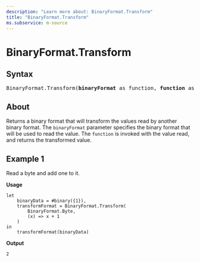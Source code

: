 ```yaml
---
description: "Learn more about: BinaryFormat.Transform"
title: "BinaryFormat.Transform"
ms.subservice: m-source
---
```

# BinaryFormat.Transform

## Syntax

<pre>
BinaryFormat.Transform(<b>binaryFormat</b> as function, <b>function</b> as function) as function
</pre>

## About

Returns a binary format that will transform the values read by another binary format. The `binaryFormat` parameter specifies the binary format that will be used to read the value. The `function` is invoked with the value read, and returns the transformed value.

## Example 1

Read a byte and add one to it.

**Usage**

```powerquery-m
let
    binaryData = #binary({1}),
    transformFormat = BinaryFormat.Transform(
        BinaryFormat.Byte,
        (x) => x + 1
    )
in
    transformFormat(binaryData)
```

**Output**

`2`
